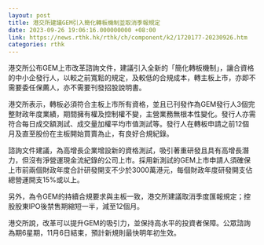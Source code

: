 ```yaml
---
layout: post
title: 港交所建議GEM引入簡化轉板機制並取消季報規定
date: 2023-09-26 19:06:16.000000000 +08:00
link: https://news.rthk.hk/rthk/ch/component/k2/1720177-20230926.htm
categories: rthk
---
```


港交所公布GEM上市改革諮詢文件，建議引入全新的「簡化轉板機制」，讓合資格的中小企發行人，以較之前寬鬆的規定，及較低的合規成本，轉主板上市，亦即不需要委任保薦人，亦不需要刊發招股說明書。

港交所表示，轉板必須符合主板上市所有資格，並且已刊發作為GEM發行人3個完整財政年度業績，期間擁有權及控制權不變，主營業務無根本性變化。發行人亦需符合每日成交額測試、成交量加權平均市值測試等。發行人在轉板申請之前12個月及直至股份在主板開始買賣為止，有良好合規紀錄。

諮詢文件建議，為高增長企業增設新的資格測試，吸引著重研發且具有高增長潛力，但沒有淨營運現金流紀錄的公司上市。採用新測試的GEM上市申請人須確保上市前兩個財政年度合計研發開支不少於3000萬港元，每個財政年度研發開支佔總營運開支15%或以上。

另外，為令GEM的持續合規要求與主板一致，港交所建議取消季度匯報規定；控股股東IPO後禁售期縮短一半，減至12個月。

港交所說，改革可以提升GEM的吸引力，並保持高水平的投資者保障。公眾諮詢為期6星期，11月6日結束，預計新規則最快明年初生效。

